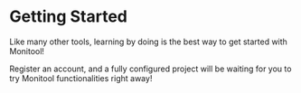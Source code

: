 # Getting Started

Like many other tools, learning by doing is the best way to get started with Monitool!

Register an account, and a fully configured project will be waiting for you to try Monitool functionalities right away!
